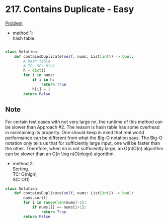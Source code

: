 # 217. Contains Duplicate - Easy

[Problem](https://leetcode.com/problems/contains-duplicate/)

- method 1:\
hash table.

```python

class Solution:
    def containsDuplicate(self, nums: List[int]) -> bool:
        # hash table
        # TC, SC: O(n)
        h = dict()
        for i in nums:
            if i in h:
                return True
            h[i] = 1
        return False

```

## Note

For certain test cases with not very large nn, the runtime of this method can be slower than Approach #2. The reason is hash table has some overhead in maintaining its property. One should keep in mind that real world performance can be different from what the Big-O notation says. The Big-O notation only tells us that for sufficiently large input, one will be faster than the other. Therefore, when nn is not sufficiently large, an O(n)O(n) algorithm can be slower than an O(n \log n)O(nlogn) algorithm.


- method 2:\
Sorting.\
TC: O(nlgn)\
SC: O(1)
```python
class Solution:
    def containsDuplicate(self, nums: List[int]) -> bool:
        nums.sort()
        for i in range(len(nums)-1):
            if nums[i] == nums[i+1]:
                return True
        return False
```
